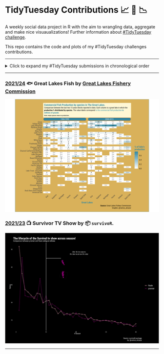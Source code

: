 # TidyTuesday Contributions :chart_with_upwards_trend: :cactus: :chart_with_downwards_trend:

A weekly social data project in R with the aim to wrangling data, aggregate and make nice visuaualizations! Further information about [#TidyTuesday challenge](https://github.com/rfordatascience/tidytuesday).

This repo contains the code and plots of my #TidyTuesday challenges contributions.


------

<details>
  <summary>Click to expand my #TidyTuesday submissions in chronological order</summary>
<!-- toc -->
* **Challenges 2021**
  - 2021/23 [Survivor TV Show](https://github.com/alcazar90/TidyTuesday/tree/main/2021/2021-06-08_great_lakes)
  - 2021/24 [Great Lakes Fish](https://github.com/alcazar90/TidyTuesday/tree/main/2021/2021-06-08_great_lakes)
<!-- tocstop -->
</details>

***


### [2021/24](https://github.com/alcazar90/TidyTuesday/tree/main/2021/2021-06-08_great_lakes) :fish: Great Lakes Fish by [Great Lakes Fishery Commission](http://www.glfc.org/great-lakes-databases.php)
![./2021/2021-06-08_great_lakes/great_lake_production.png](https://github.com/alcazar90/TidyTuesday/blob/main/2021/2021-06-08_great_lakes/great_lake_production.png)


### [2021/23](https://github.com/alcazar90/TidyTuesday/tree/main/2021/2021-06-01_survivor) :tv: Survivor TV Show by 📦 `survivoR`. 
![./2021/2021-06-01_survivor/lifecycle_survival_show.png](https://github.com/alcazar90/TidyTuesday/blob/main/2021/2021-06-01_survivor/lifecycle_survival_show.png)
***